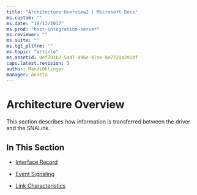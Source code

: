 ```yaml
---
title: "Architecture Overview2 | Microsoft Docs"
ms.custom: ""
ms.date: "10/13/2017"
ms.prod: "host-integration-server"
ms.reviewer: ""
ms.suite: ""
ms.tgt_pltfrm: ""
ms.topic: "article"
ms.assetid: 0ef791b2-5447-496e-b7ae-be7729a391df
caps.latest.revision: 3
author: MandiOhlinger
manager: anneta
---
```

# Architecture Overview
This section describes how information is transferred between the driver and the SNALink.  
  
## In This Section  
  
-   [Interface Record](../core/interface-record.md)  
  
-   [Event Signaling](../core/event-signaling.md)  
  
-   [Link Characteristics](../core/link-characteristics.md)